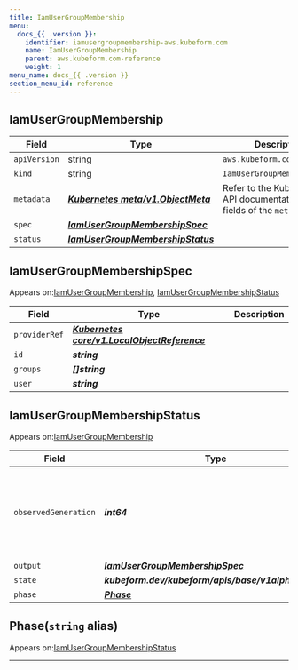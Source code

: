 ```yaml
---
title: IamUserGroupMembership
menu:
  docs_{{ .version }}:
    identifier: iamusergroupmembership-aws.kubeform.com
    name: IamUserGroupMembership
    parent: aws.kubeform.com-reference
    weight: 1
menu_name: docs_{{ .version }}
section_menu_id: reference
---
```


## IamUserGroupMembership
| Field | Type | Description |
| ------ | ----- | ----------- |
| `apiVersion` | string | `aws.kubeform.com/v1alpha1` |
|    `kind` | string | `IamUserGroupMembership` |
| `metadata` | ***[Kubernetes meta/v1.ObjectMeta](https://kubernetes.io/docs/reference/generated/kubernetes-api/v1.13/#objectmeta-v1-meta)***|Refer to the Kubernetes API documentation for the fields of the `metadata` field.|
| `spec` | ***[IamUserGroupMembershipSpec](#iamusergroupmembershipspec)***||
| `status` | ***[IamUserGroupMembershipStatus](#iamusergroupmembershipstatus)***||
## IamUserGroupMembershipSpec

Appears on:[IamUserGroupMembership](#iamusergroupmembership), [IamUserGroupMembershipStatus](#iamusergroupmembershipstatus)

| Field | Type | Description |
| ------ | ----- | ----------- |
| `providerRef` | ***[Kubernetes core/v1.LocalObjectReference](https://kubernetes.io/docs/reference/generated/kubernetes-api/v1.13/#localobjectreference-v1-core)***||
| `id` | ***string***||
| `groups` | ***[]string***||
| `user` | ***string***||
## IamUserGroupMembershipStatus

Appears on:[IamUserGroupMembership](#iamusergroupmembership)

| Field | Type | Description |
| ------ | ----- | ----------- |
| `observedGeneration` | ***int64***| ***(Optional)*** Resource generation, which is updated on mutation by the API Server.|
| `output` | ***[IamUserGroupMembershipSpec](#iamusergroupmembershipspec)***| ***(Optional)*** |
| `state` | ***kubeform.dev/kubeform/apis/base/v1alpha1.State***| ***(Optional)*** |
| `phase` | ***[Phase](#phase)***| ***(Optional)*** |
## Phase(`string` alias)

Appears on:[IamUserGroupMembershipStatus](#iamusergroupmembershipstatus)

---

